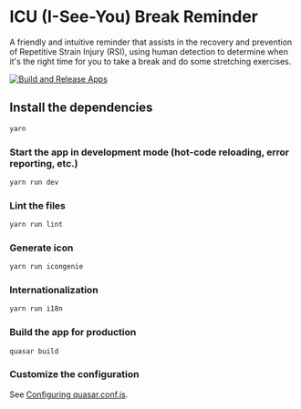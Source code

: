 # ICU (I-See-You) Break Reminder
A friendly and intuitive reminder that assists in the recovery and prevention of Repetitive Strain Injury (RSI), using human detection to determine when it's the right time for you to take a break and do some stretching exercises.

[![Build and Release Apps](https://github.com/alfrededison/ICU-Break-Reminder/actions/workflows/main.yml/badge.svg)](https://github.com/alfrededison/ICU-Break-Reminder/actions/workflows/main.yml)

## Install the dependencies

```bash
yarn
```

### Start the app in development mode (hot-code reloading, error reporting, etc.)

```bash
yarn run dev
```

### Lint the files

```bash
yarn run lint
```

### Generate icon
```bash
yarn run icongenie
```

### Internationalization
```bash
yarn run i18n
```

### Build the app for production

```bash
quasar build
```

### Customize the configuration

See [Configuring quasar.conf.js](https://v1.quasar.dev/quasar-cli/quasar-conf-js).
